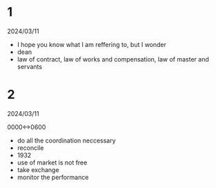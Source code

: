 # 1

2024/03/11

- I hope you know what I am reffering to, but I wonder
- dean
- law of contract, law of works and compensation, law of master and servants

# 2

2024/03/11

0000<->0600

- do all the coordination neccessary
- reconcile
- 1932
- use of market is not free
- take exchange
- monitor the performance
